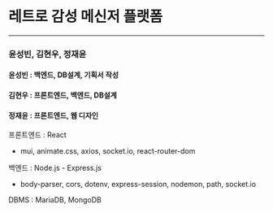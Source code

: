 # 레트로 감성 메신저 플랫폼
---
### 윤성빈, 김현우, 정재윤

#### 윤성빈 : 백엔드, DB설계, 기획서 작성

#### 김현우 : 프론트엔드, 백엔드, DB설계

#### 정재윤 : 프론트엔드, 웹 디자인

프론트엔드 : React

- mui, animate.css, axios, socket.io, react-router-dom

  
백엔드 : Node.js - Express.js

- body-parser, cors, dotenv, express-session, nodemon, path, socket.io

  
DBMS : MariaDB, MongoDB
